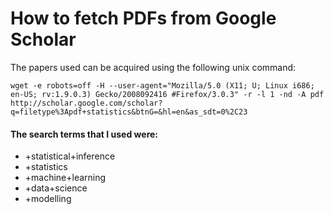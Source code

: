 # How to fetch PDFs from Google Scholar

The papers used can be acquired using the following unix command:

```
wget -e robots=off -H --user-agent="Mozilla/5.0 (X11; U; Linux i686; en-US; rv:1.9.0.3) Gecko/2008092416 #Firefox/3.0.3" -r -l 1 -nd -A pdf http://scholar.google.com/scholar?q=filetype%3Apdf+statistics&btnG=&hl=en&as_sdt=0%2C23
```

#### The search terms that I used were:
- +statistical+inference
- +statistics
- +machine+learning
- +data+science
- +modelling
